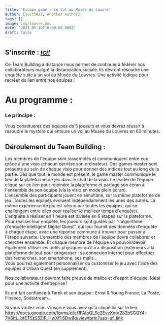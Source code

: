 ```yaml
---
title: 'Escape game - Le Vol au Musée du Louvre'
author: [justheal, Another Author]
tags: []
image: img/louvre.png
date: '2021-05-19T10:00:00.000Z'
draft: false
---
```


## S'inscrite : _[ici!](https://docs.google.com/forms/d/e/1FAIpQLSe2EyyXmV282bSGQY4-7X6ItL_bfET5zS5ZiF_HwXf1i5Dw8g/viewform?usp=sf_link)_

Ce Team Building à distance nous permet de continuer à fédérer nos collaborateurs malgré la distanciation sociale. Ils devront résoudre une enquête suite à un vol au Musée du Louvres. Une activité ludique pour recréer du lien entre nos équipes !

# Au programme :

### Le principe :

Vous constituerez des équipes de 5 joueurs et vous devrez réussir à résoudre le mystère qui entoure un vol au Musée du Louvres en 60 minutes.

## Déroulement du Team Building :

Les membres de l'équipe sont rassemblés et communiquent entre eux grâce à une visio (chacun derrière son ordinateur). Des games master sont présents au sein de chaque visio pour donner des indices tout au long de la partie.
Dès que tout le monde est présent, le game master communique le lien de la plateforme de jeu dans le chat de la visio.
Le leader de l'équipe clique sur ce lien pour rejoindre la plateforme et partage son écran à l'ensemble de son équipe (via la visio en mode plein écran).<br>
L'ensemble des participants jouent en simultané, sur la même plateforme de jeu. Toutes les équipes évoluent indépendamment les unes des autres. La même expérience de jeu est vécue par toutes les équipes, qui se challengent entre elles pour réaliser le meilleur temps d'enquête).
<br>
L'enquête à réaliser en 1 heure est divisée en 6 étapes sur la plateforme. Pour réaliser leur enquête, les joueurs sont guidés par "l'algorithme d'enquête intelligent Digital Quest", qui leur fournit des données d'enquête à chaque étape, avec une réponse commune à trouver pour passer à l'étape suivante.
L'ensemble des membres de l'équipe devra collaborer et chercher ensemble. Et chaque membre de l'équipe va pouvoir/devoir également utiliser les outils physiques qu'il a à disposition (extérieurs à la plateforme de jeu) pour progresser : sa connexion internet pour effectuer des recherches, son smartphone, ses mails... <br>
Vous pourrez également personnaliser ou customiser le jeu avec l'aide des équipes d'Urban Quest (en supplément).

Nos collaborateurs devront faire preuve de malice et d'esprit d'équipe. Idéal pour une activité d'entreprise !

Ils ont fait confiance à Tarek et son équipe : Ernst & Young France, La Poste, l'Inseec, Sodastream...
<br>

Si vous voulez vous s'inscrire vous avez qu'a cliqué ici sur le lien <https://docs.google.com/forms/d/e/1FAIpQLSe2EyyXmV282bSGQY4-7X6ItL_bfET5zS5ZiF_HwXf1i5Dw8g/viewform?usp=sf_link>
